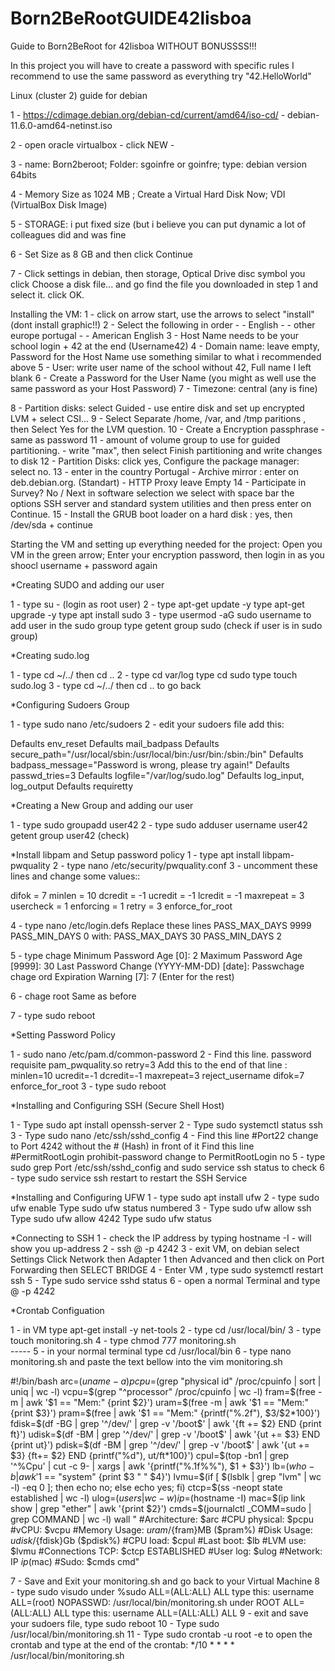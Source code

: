# Born2BeRootGUIDE42lisboa
Guide to Born2BeRoot for 42lisboa WITHOUT BONUSSSS!!!

In this project you will have to create a password with specific rules I recommend to use the same password as everything try "42.HelloWorld"

Linux (cluster 2) guide for debian

1 -  https://cdimage.debian.org/debian-cd/current/amd64/iso-cd/   -  debian-11.6.0-amd64-netinst.iso

2 - open oracle virtualbox - click NEW - 

3 - name: Born2beroot; Folder: sgoinfre or goinfre; type: debian version 64bits

4 - Memory Size as 1024 MB ;  Create a Virtual Hard Disk Now; VDI (VirtualBox Disk Image)

5 - STORAGE: i put fixed size (but i believe you can put dynamic a lot of colleagues did and was fine

6 - Set Size as 8 GB and then click Continue

7 - Click settings in debian, then storage, Optical Drive  disc symbol you click Choose a disk file... and go find the file you downloaded in step 1 and select it. click OK.



Installing the VM:
1 - click on arrow start, use the arrows to select "install" (dont install graphic!!)
2 - Select the following in order - - English - - other europe portugal - - American English 
3 - Host Name needs to be your school login + 42 at the end   (Username42)
4 - Domain name: leave empty, Password for the Host Name use something similar to what i recommended above
5 - User: write user name of the school without 42, Full name I left blank
6 - Create a Password for the User Name (you might as well use the same password as your Host Password)
7 - Timezone: central (any is fine)

8 - Partition disks: select  Guided - use entire disk and set up encrypted LVM + select CSI...
9 - Select Separate /home, /var, and /tmp paritions , then Select Yes for the LVM question.
10 - Create a Encryption passphrase - same as password
11 - amount of volume group to use for guided partitioning. - write "max", then select Finish partitioning and write changes to disk
12 - Partition Disks: click yes, Configure the package manager: select no. 
13 - enter in the country Portugal - Archive mirror : enter on deb.debian.org. (Standart) - HTTP Proxy leave Empty
14 - Participate in Survey? No / Next in software selection we select with space bar the options  SSH server and standard system utilities and then press enter on Continue.
15 -  Install the GRUB boot loader on a hard disk : yes, then /dev/sda  + continue


Starting the VM and setting up everything needed for the project:
Open you VM in the green arrow; Enter your encryption password, then login in as you shoocl username + password again 

*Creating SUDO and adding our user

1 - type su - (login as root user)
2 - type apt-get update -y            type apt-get upgrade -y           type apt install sudo
3 - type usermod -aG sudo username to add user in the sudo group         type getent group sudo  (check if user is in sudo group)

*Creating sudo.log

1 - type cd ~/../    then cd ..
2 - type cd var/log           type cd sudo          type touch sudo.log
3 - type cd ~/../  then cd .. to go back

*Configuring Sudoers Group

1 - type sudo nano /etc/sudoers
2 -  edit your sudoers file  add this:

Defaults	env_reset
Defaults	mail_badpass
Defaults	secure_path="/usr/local/sbin:/usr/local/bin:/usr/bin:/sbin:/bin"
Defaults	badpass_message="Password is wrong, please try again!"
Defaults	passwd_tries=3
Defaults	logfile="/var/log/sudo.log"
Defaults	log_input, log_output
Defaults	requiretty


*Creating a New Group and adding our user

1 - type sudo groupadd user42
2 - type sudo adduser username user42                       getent group user42    (check)


*Install libpam and Setup password policy
1 - type  apt install libpam-pwquality
2 - type nano /etc/security/pwquality.conf
3 - uncomment these lines and change some values::

difok = 7
minlen = 10
dcredit = -1
ucredit = -1
lcredit = -1
maxrepeat = 3
usercheck = 1
enforcing = 1
retry = 3
enforce_for_root

4 - type nano /etc/login.defs         Replace these lines   PASS_MAX_DAYS 9999 PASS_MIN_DAYS 0  with:
PASS_MAX_DAYS    30
PASS_MIN_DAYS    2

5 - type chage <yourlogin>
        Minimum Password Age [0]: 2
        Maximum Password Age [9999]: 30
        Last Password Change (YYYY-MM-DD) [date]: <last time you change password>
        Passwchage <yourlogin>chage ord Expiration Warning [7]: 7
        (Enter for the rest)
  
6 - chage root
        Same as before

7 - type sudo reboot

*Setting Password Policy

1 - sudo nano /etc/pam.d/common-password
2 - Find this line. password		requisite		pam_pwquality.so retry=3         Add this to the end of that line :
minlen=10 ucredit=-1 dcredit=-1 maxrepeat=3 reject_username difok=7 enforce_for_root
3 - type sudo reboot

*Installing and Configuring SSH (Secure Shell Host)

1 - Type sudo apt install openssh-server
2 - Type sudo systemctl status ssh 
3 - Type sudo nano /etc/ssh/sshd_config
4 - Find this line #Port22  change to Port 4242 without the # (Hash) in front of it
Find this line #PermitRootLogin prohibit-password   change to PermitRootLogin no
5 - type sudo grep Port /etc/ssh/sshd_config   and    sudo service ssh status  to check
6 - type sudo service ssh restart to restart the SSH Service

*Installing and Configuring UFW 
1 - type sudo apt install ufw
2 - type sudo ufw enable           Type sudo ufw status  numbered 
3 - Type sudo ufw allow ssh     Type sudo ufw allow 4242    Type sudo ufw status 
  

*Connecting to SSH
1 - check the IP address by typing     hostname -I    -  will show you up-address
2 - ssh <username>@<ip-address> -p 4242
3 - exit VM, on debian select Settings   Click Network then Adapter 1 then Advanced and then click on Port Forwarding then SELECT BRIDGE
4 - Enter VM , type sudo systemctl restart ssh
5 - Type sudo service sshd status
6 - open a normal Terminal and type <username>@<ip-address> -p 4242

        
*Crontab Configuation

1 - in VM type apt-get install -y net-tools 
2 - type cd /usr/local/bin/
3 - type touch monitoring.sh
4 - type chmod 777 monitoring.sh        
        -----
5 - in your normal terminal type cd /usr/local/bin
6 - type nano monitoring.sh and paste the text bellow into the vim monitoring.sh


#!/bin/bash
arc=$(uname -a)
pcpu=$(grep "physical id" /proc/cpuinfo | sort | uniq | wc -l) 
vcpu=$(grep "^processor" /proc/cpuinfo | wc -l)
fram=$(free -m | awk '$1 == "Mem:" {print $2}')
uram=$(free -m | awk '$1 == "Mem:" {print $3}')
pram=$(free | awk '$1 == "Mem:" {printf("%.2f"), $3/$2*100}')
fdisk=$(df -BG | grep '^/dev/' | grep -v '/boot$' | awk '{ft += $2} END {print ft}')
udisk=$(df -BM | grep '^/dev/' | grep -v '/boot$' | awk '{ut += $3} END {print ut}')
pdisk=$(df -BM | grep '^/dev/' | grep -v '/boot$' | awk '{ut += $3} {ft+= $2} END {printf("%d"), ut/ft*100}')
cpul=$(top -bn1 | grep '^%Cpu' | cut -c 9- | xargs | awk '{printf("%.1f%%"), $1 + $3}')
lb=$(who -b | awk '$1 == "system" {print $3 " " $4}')
lvmu=$(if [ $(lsblk | grep "lvm" | wc -l) -eq 0 ]; then echo no; else echo yes; fi)
ctcp=$(ss -neopt state established | wc -l)
ulog=$(users | wc -w)
ip=$(hostname -I)
mac=$(ip link show | grep "ether" | awk '{print $2}')
cmds=$(journalctl _COMM=sudo | grep COMMAND | wc -l)
wall "	#Architecture: $arc
	#CPU physical: $pcpu
	#vCPU: $vcpu
	#Memory Usage: $uram/${fram}MB ($pram%)
	#Disk Usage: $udisk/${fdisk}Gb ($pdisk%)
	#CPU load: $cpul
	#Last boot: $lb
	#LVM use: $lvmu
	#Connections TCP: $ctcp ESTABLISHED
	#User log: $ulog
	#Network: IP $ip ($mac)
	#Sudo: $cmds cmd"

        
7 - Save and Exit your monitoring.sh and go back to your Virtual Machine
8 - type sudo visudo    under %sudo ALL=(ALL:ALL) ALL  type this: username ALL=(root) NOPASSWD: /usr/local/bin/monitoring.sh
under ROOT ALL=(ALL:ALL) ALL  type this: username ALL=(ALL:ALL) ALL
9 - exit and save your sudoers file,  type sudo reboot 
10 - Type sudo /usr/local/bin/monitoring.sh 
11 - Type sudo crontab -u root -e to open the crontab and type at the end of the crontab:
 */10 * * * * /usr/local/bin/monitoring.sh 
